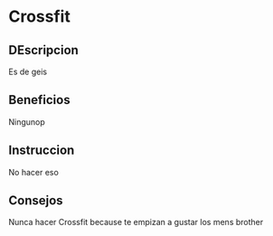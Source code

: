 # Crossfit 

## DEscripcion
Es de geis

## Beneficios
Ningunop

## Instruccion
No hacer eso

## Consejos
Nunca hacer Crossfit because te empizan a gustar los mens brother